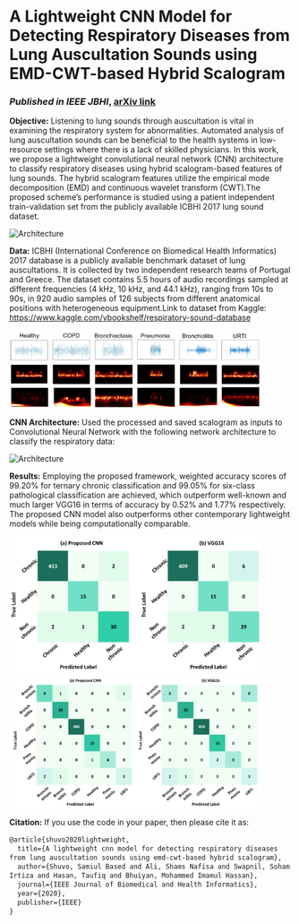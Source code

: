 # A Lightweight CNN Model for Detecting Respiratory Diseases from Lung Auscultation Sounds using EMD-CWT-based Hybrid Scalogram
### *Published in IEEE JBHI*, [arXiv link](https://arxiv.org/pdf/2009.04402.pdf)

**Objective:** Listening to lung sounds through auscultation is vital in examining the respiratory system for abnormalities. Automated analysis of lung auscultation sounds can be beneficial to the health systems in low-resource settings where there is a lack of skilled physicians. In this work, we propose a lightweight convolutional neural network (CNN) architecture to classify respiratory diseases using hybrid scalogram-based features of lung sounds. The hybrid scalogram features utilize the empirical mode decomposition (EMD) and continuous wavelet transform (CWT).The proposed scheme’s performance is studied using a patient independent train-validation set from the publicly available ICBHI 2017 lung sound dataset. 

<img alt="Architecture" src="result/final_cut.png" width=450>

**Data:** 
ICBHI (International Conference on Biomedical Health
Informatics) 2017 database is a publicly available benchmark dataset of lung auscultations. It is collected by two independent research teams of Portugal and Greece. The dataset contains 5.5 hours of audio recordings sampled at different frequencies (4 kHz, 10 kHz, and 44.1 kHz), ranging from 10s to 90s, in 920 audio samples of 126 subjects from different anatomical positions with heterogeneous equipment.Link to dataset from Kaggle: https://www.kaggle.com/vbookshelf/respiratory-sound-database

<img alt="Architecture" src="result/Scalograms-of-the-lung-auscultation-sounds-for-6-disease-classes-lung-sound-recordings.jpg" width=450>

**CNN Architecture:**
Used the processed and saved scalogram as inputs to Convolutional Neural Network with the following network architecture to classify the respiratory data:

<img alt="Architecture" src="result The-detailed-architecture-of-the-proposed-lightweight-CNN-model.jpg" width=450>

**Results:**
Employing the proposed framework, weighted accuracy scores of 99.20% for ternary chronic classification and 99.05% for six-class pathological classification are achieved, which outperform well-known and much larger VGG16 in terms of accuracy by 0.52% and 1.77% respectively. The proposed CNN model also outperforms other contemporary lightweight models while being computationally comparable.

<img alt="Architecture" src="result/Confusion-matrices-for-the-best-results-obtained-in-3-class-chronic-classification.jpg" width=450>

<img alt="Architecture" src="result/Confusion-matrices-for-the-best-results-obtained-in-six-class-Pathological.jpg" width=450>

**Citation:** 
If you use the code in your paper, then please cite it as:
```
@article{shuvo2020lightweight,
  title={A lightweight cnn model for detecting respiratory diseases from lung auscultation sounds using emd-cwt-based hybrid scalogram},
  author={Shuvo, Samiul Based and Ali, Shams Nafisa and Swapnil, Soham Irtiza and Hasan, Taufiq and Bhuiyan, Mohammed Imamul Hassan},
  journal={IEEE Journal of Biomedical and Health Informatics},
  year={2020},
  publisher={IEEE}
}




